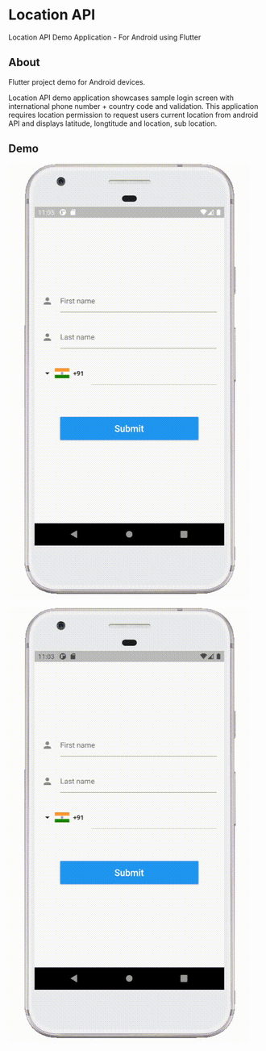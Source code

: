 # Location API

Location API Demo Application - For Android using Flutter

## About

Flutter project demo for Android devices.

Location API demo application showcases sample login screen with international phone number + country code and validation. This application requires location permission to request users current location from android API and displays latitude, longtitude and location, sub location.

## Demo 


![Location API - Animated gif demo](demo1.gif)

![Location API - Animated gif demo](demo2.gif)